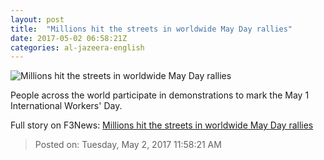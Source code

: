 ```yaml
---
layout: post
title:  "Millions hit the streets in worldwide May Day rallies"
date: 2017-05-02 06:58:21Z
categories: al-jazeera-english
---
```


![Millions hit the streets in worldwide May Day rallies](http://www.aljazeera.com/mritems/Images/2017/5/1/68dc03eb699644d08944da9d799ca862_18.jpg)

People across the world participate in demonstrations to mark the May 1 International Workers' Day.


Full story on F3News: [Millions hit the streets in worldwide May Day rallies](http://www.f3nws.com/n/rYHkVE)

> Posted on: Tuesday, May 2, 2017 11:58:21 AM
